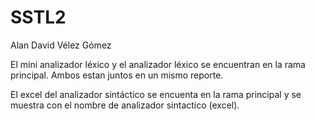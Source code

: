 # SSTL2
Alan David Vélez Gómez

El mini analizador léxico y el analizador léxico se encuentran en la rama principal. 
Ambos estan juntos en un mismo reporte.

El excel del analizador sintáctico se encuenta en la rama principal y se muestra con el nombre de analizador sintactico (excel).
